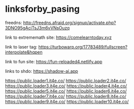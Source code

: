 # linksforby_pasing
freedns: http://freedns.afraid.org/signup/activate.php?3DNO95gAciTsJ3m6vVNsOuzq

link to extrememath site: https://comelearntoday.xyz





link to laser tag: https://turbowarp.org/17783489/fullscreen?interpolate&hqpen





link to fun site: https://fun-reloaded4.netlify.app






links to shdo: https://shadow-ai.app 






https://public.loader1.it4e.co/ https://public.loader2.it4e.co/ https://public.loader3.it4e.co/ https://public.loader4.it4e.co/ https://public.loader5.it4e.co/ https://public.loader6.it4e.co/ https://public.loader7.it4e.co/ https://public.loader8.it4e.co/ https://public.loader9.it4e.co/ https://public.loader10.it4e.co/
